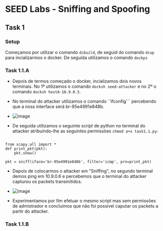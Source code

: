 # SEED Labs - Sniffing and Spoofing

## Task 1

### Setup

Começamos por utilizar o comando ```dcbuild```, de seguid do comando ```dcup``` para incializarmos o docker.
De seguida utilizamos o comando ```dockps```

### Task 1.1.A

- Depois de termos começado o docker, incializamos dois novos terminais. No 1º utilizamos o comando ```docksh seed-attacker``` e no 2º o comando ```docksh hostA-10.9.0.5```.
- No terminal do attacker utilizamos o comando ``ìfconfig``` percebendo que a noss interface será br-95e4991e848b.

- ![image](docs/images/Captura_de_ecrã_2023-12-12_182622.png)

- De seguida utilizamos o seguinte script de python no terminal do attacker atribuíndo-lhe as seguintes permissões ```chmod a+x task1.1.py```:
```#!/usr/bin/env python3

from scapy.all import *
def print_pkt(pkt):
	pkt.show()

pkt = sniff(iface='br-95e4991e848b', filter='icmp', prn=print_pkt)
```

- Depois de colocarmos o attacker em "Sniffing", no segundo terminal demos ping em 10.9.0.6 e percebemos que o terminal do attacker capturou os packets transmitidos.

- ![image](docs/images/Captura_de_ecrã_2023-12-12_182946.png)

- Experimentamos por fim efetuar o mesmo script mas sem permissões de admistrador e concluímos que não foi possível caputar os packets a partir do attacker.


### Task 1.1.B




